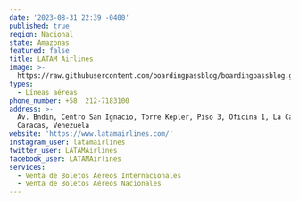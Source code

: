 ```yaml
---
date: '2023-08-31 22:39 -0400'
published: true
region: Nacional
state: Amazonas
featured: false
title: LATAM Airlines
image: >-
  https://raw.githubusercontent.com/boardingpassblog/boardingpassblog.github.io/main/assets/images/LATAM-AIRLINES-LOGO.jpg
types:
  - Líneas aéreas
phone_number: +58  212-7183100
address: >-
  Av. Bndin, Centro San Ignacio, Torre Kepler, Piso 3, Oficina 1, La Castellana,
  Caracas, Venezuela 
website: 'https://www.latamairlines.com/'
instagram_user: latamairlines
twitter_user: LATAMAirlines
facebook_user: LATAMAirlines
services:
  - Venta de Boletos Aéreos Internacionales
  - Venta de Boletos Aéreos Nacionales
---
```

